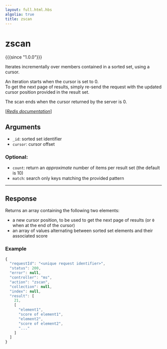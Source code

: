 ```yaml
---
layout: full.html.hbs
algolia: true
title: zscan
---
```



# zscan

{{{since "1.0.0"}}}

Iterates incrementally over members contained in a sorted set, using a cursor.

An iteration starts when the cursor is set to 0.  
To get the next page of results, simply re-send the request with the updated cursor position provided in the result set.  

The scan ends when the cursor returned by the server is 0.

[[_Redis documentation_]](https://redis.io/commands/sscan)


## Arguments

* `_id`: sorted set identifier
* `cursor`: cursor offset

### Optional:

* `count`: return an _approximate_ number of items per result set (the default is 10)
* `match`: search only keys matching the provided pattern

---

## Response

Returns an array containing the following two elements:

* a new cursor position, to be used to get the next page of results (or `0` when at the end of the cursor)
* an array of values alternating between sorted set elements and their associated score

### Example

```javascript
{
  "requestId": "<unique request identifier>",
  "status": 200,
  "error": null,
  "controller": "ms",
  "action": "zscan",
  "collection": null,
  "index": null,
  "result": [
    21,
    [
      "element1",
      "score of element1",
      "element2",
      "score of element2",
      "..."
    ]
  ]
}
```
